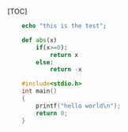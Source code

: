 [TOC]

```php
	echo "this is the test";
```

```python
	def abs(x)
		if(x>=0):
			return x
		else:
			return -x
```

```c
	#include<stdio.h>
	int main()
	{
		printf("hello world\n");
		return 0;
	}
```
